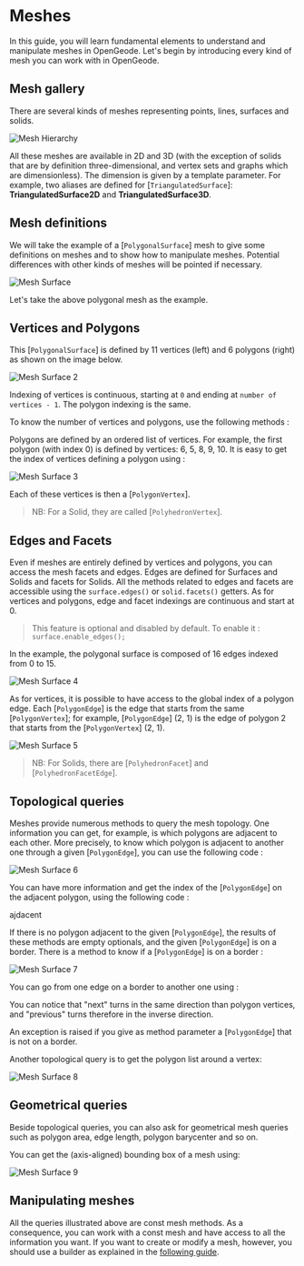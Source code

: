 
<script setup>
import CodeExample from '/components/CodeExample.vue'
</script>
<!-- @include: ./links.md -->
# Meshes

In this guide, you will learn fundamental elements to understand and manipulate meshes in OpenGeode. Let's begin by introducing every kind of mesh you can work with in OpenGeode.

## Mesh gallery

There are several kinds of meshes representing points, lines, surfaces and solids.

![Mesh Hierarchy](mesh-hierarchy.svg)

All these meshes are available in 2D and 3D (with the exception of solids that are by definition three-dimensional, and vertex sets and graphs which are dimensionless). The dimension is given by a template parameter. For example, two aliases are defined for [`TriangulatedSurface`]: **TriangulatedSurface2D** and **TriangulatedSurface3D**.


## Mesh definitions
We will take the example of a [`PolygonalSurface`] mesh to give some definitions on meshes and to show how to manipulate meshes. Potential differences with other kinds of meshes will be pointed if necessary.

![Mesh Surface](mesh_surface.svg)

Let's take the above polygonal mesh as the example.

## Vertices and Polygons

This [`PolygonalSurface`] is defined by 11 vertices (left) and 6 polygons (right) as shown on the image below.

![Mesh Surface 2](mesh_surface2.svg)

Indexing of vertices is continuous, starting at `0` and ending at `number of vertices - 1`. The polygon indexing is the same.

To know the number of vertices and polygons, use the following methods :

<CodeExample>
<template v-slot:cpp>

```cpp
// Let's have a PolygonalSurface2D& called surface
const auto nbv = surface.nb_vertices();
const auto nbp = surface.nb_polygons();
...
```
</template>
<template v-slot:py>

```py
## Let's have a PolygonalSurface2D called surface
nbv = surface.nb_vertices()
nbp = surface.nb_polygons()
```
  </template>
</CodeExample> 


Polygons are defined by an ordered list of vertices. For example, the first polygon (with index 0) is defined by vertices: 6, 5, 8, 9, 10. It is easy to get the index of vertices defining a polygon using :

<CodeExample>
<template v-slot:cpp>

```cpp
// Let's have a PolygonalSurface2D& called surface;
const auto pv0 = surface.polygon_vertex( {0, 0} ); // 6
const auto pv1 = surface.polygon_vertex( {0, 1} ); // 5
const auto pv2 = surface.polygon_vertex( {0, 2} ); // 8
...
```
</template>
<template v-slot:py>

```py
## Let's have a PolygonalSurface2D called surface
pv0 = surface.polygon_vertex( opengeode.PolygonVertex([0, 0]) ) ## 6
pv1 = surface.polygon_vertex( opengeode.PolygonVertex([0, 1]) ) ## 5
pv2 = surface.polygon_vertex( opengeode.PolygonVertex([0, 2]) ) ## 8
```
  </template>
</CodeExample> 

![Mesh Surface 3](mesh_surface3.svg)

Each of these vertices is then a [`PolygonVertex`].

>NB: For a Solid, they are called [`PolyhedronVertex`].

## Edges and Facets

Even if meshes are entirely defined by vertices and polygons, you can access the mesh facets and edges. Edges are defined for Surfaces and Solids and facets for Solids. All the methods related to edges and facets are accessible using the `surface.edges()` or `solid.facets()` getters. As for vertices and polygons, edge and facet indexings are continuous and start at 0.

>This feature is optional and disabled by default. To enable it : `surface.enable_edges();`

In the example, the polygonal surface is composed of 16 edges indexed from 0 to 15.

![Mesh Surface 4](mesh_surface4.svg)

<CodeExample>
<template v-slot:cpp>

```cpp
// Let's have a PolygonalSurface2D& called surface;
surface.enable_edges();
const auto nbe = surface.edges().nb_edges();
const auto vertices = surface.edges().edge_vertices( 3 ); // [4, 5]
const auto edge = surface.edges().edge_from_vertices( {8, 0} ); // 1
```
</template>
<template v-slot:py>

```py
## Let's have a PolygonalSurface2D called surface
surface.enable_edges()
nbe = surface.edges().nb_edges()
vertices = surface.edges().edge_vertices( 3 ) ## [4, 5]
edge = surface.edges().edge_from_vertices( [8, 0] ) ## 1
```
  </template>
</CodeExample> 

As for vertices, it is possible to have access to the global index of a polygon edge. Each [`PolygonEdge`] is the edge that starts from the same [`PolygonVertex`]; for example, [`PolygonEdge`] (2, 1) is the edge of polygon 2 that starts from the [`PolygonVertex`] (2, 1).

![Mesh Surface 5](mesh_surface5.svg)

>NB: For Solids, there are [`PolyhedronFacet`] and [`PolyhedronFacetEdge`].

## Topological queries

Meshes provide numerous methods to query the mesh topology. One information you can get, for example, is which polygons are adjacent to each other. More precisely, to know which polygon is adjacent to another one through a given [`PolygonEdge`], you can use the following code :

<CodeExample>
<template v-slot:cpp>

```cpp
// Let's have a PolygonalSurface2D& called surface;
const auto polygon = surface.polygon_adjacent( {0, 0} ); // 1
```
</template>
<template v-slot:py>

```py
## Let's have a PolygonalSurface2D called surface
polygon = surface.polygon_adjacent( opengeode.PolygonEdge([0, 0]) ) ## 1
```
  </template>
</CodeExample> 

![Mesh Surface 6](mesh_surface6.svg)

You can have more information and get the index of the [`PolygonEdge`] on the adjacent polygon, using the following code :

<CodeExample>
<template v-slot:cpp>

```cpp
// Let's have a PolygonalSurface2D& called surface;
const auto polygon = surface.polygon_adjacent_edge( {0, 0} ); // {1, 2}
```
</template>
<template v-slot:py>

```py
## Let's have a PolygonalSurface2D called surface
polygon = surface.polygon_adjacent_edge( opengeode.PolygonEdge([0, 0]) ) ## {1, 2}
```
  </template>
</CodeExample> 

ajdacent 

If there is no polygon adjacent to the given [`PolygonEdge`], the results of these methods are empty optionals, and the given [`PolygonEdge`] is on a border. There is a method to know if a [`PolygonEdge`] is on a border :

<CodeExample>
<template v-slot:cpp>

```cpp
// Let's have a PolygonalSurface2D& called surface;
const auto on_border0 = surface.is_edge_on_border( {0, 0} ); // false
const auto on_border1 = surface.is_edge_on_border( {0, 2} ); // true
```
</template>
<template v-slot:py>

```py
## Let's have a PolygonalSurface2D called surface
on_border0 = surface.is_edge_on_border( opengeode.PolygonEdge([0, 0]) ) ## false
on_border1 = surface.is_edge_on_border( opengeode.PolygonEdge([0, 2]) ) ## true
```
  </template>
</CodeExample> 


![Mesh Surface 7](mesh_surface7.svg)

You can go from one edge on a border to another one using :

<CodeExample>
<template v-slot:cpp>

```cpp
// Let's have a PolygonalSurface2D& called surface;
PolygonEdge start{0, 2};
auto next_edge = surface.next_on_border( start ); // {0, 3}
next_edge = surface.next_on_border( next_edge ); // {0, 4}
next_edge = surface.next_on_border( next_edge ); // {2, 0}
auto prev_edge = surface.previous_on_border( next_edge ); // {0, 4}
...
```
</template>
<template v-slot:py>

```py
## Let's have a PolygonalSurface2D called surface
start = opengeode.PolygonEdge([0, 2])
next_edge = surface.next_on_border( start ) ## {0, 3}
next_edge = surface.next_on_border( next_edge ) ## {0, 4}
next_edge = surface.next_on_border( next_edge ) ## {2, 0}
prev_edge = surface.previous_on_border( next_edge ) ## {0, 4}
```
  </template>
</CodeExample> 


You can notice that "next" turns in the same direction than polygon vertices, and "previous" turns therefore in the inverse direction.

An exception is raised if you give as method parameter a [`PolygonEdge`] that is not on a border.

Another topological query is to get the polygon list around a vertex:

<CodeExample>
<template v-slot:cpp>

```cpp
// Let's have a PolygonalSurface2D& called surface;
const auto polygons_around4 = surface.polygons_around( 4 ); // an inlined vector containing {4, 3, 1, 2, 5}
```
</template>
<template v-slot:py>

```py
## Let's have a PolygonalSurface2D called surface
polygons_around4 = surface.polygons_around( 4 ) ## a vector containing {4, 3, 1, 2, 5}
```
  </template>
</CodeExample> 

![Mesh Surface 8](mesh_surface8.svg)

## Geometrical queries

Beside topological queries, you can also ask for geometrical mesh queries such as polygon area, edge length, polygon barycenter and so on.

You can get the (axis-aligned) bounding box of a mesh using:

<CodeExample>
<template v-slot:cpp>

```cpp
// Let's have a PolygonalSurface2D& called surface;
const auto bbox = surface.bounding_box();
```
</template>
<template v-slot:py>

```py
## Let's have a PolygonalSurface2D called surface
bbox = surface.bounding_box()
```
  </template>
</CodeExample> 

![Mesh Surface 9](mesh_surface9.svg)

## Manipulating meshes

All the queries illustrated above are const mesh methods. As a consequence, you can work with a const mesh and have access to all the information you want. If you want to create or modify a mesh, however, you should use a builder as explained in the <a href ="/guides/builders.html">following guide</a>.
